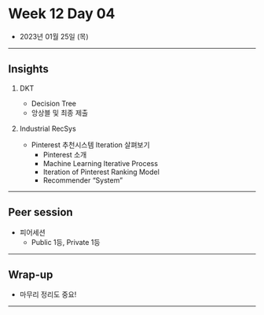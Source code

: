 # Week 12 Day 04

- 2023년 01월 25일 (목)

---

## Insights
 
1) DKT
    - Decision Tree
    - 앙상블 및 최종 제출
    
3) Industrial RecSys
    - Pinterest 추천시스템 Iteration 살펴보기 
        - Pinterest 소개
        - Machine Learning Iterative Process
        - Iteration of Pinterest Ranking Model
        - Recommender “System”

   

---

## Peer session

- 피어세션
    - Public 1등, Private 1등


---

## Wrap-up

- 마무리 정리도 중요!

---
